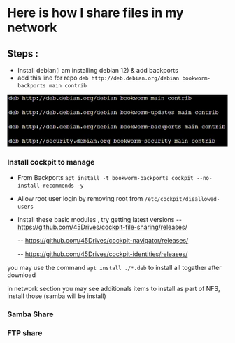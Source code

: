 # Here is how I share files in my network 

## Steps : 
- Install debian(i am installing debian 12) & add backports
- add this line for repo ```deb http://deb.debian.org/debian bookworm-backports main contrib```

![deb-repo](/images/backports_install_deb12.jpg)

### Install cockpit to manage 

- From Backports 
```apt install -t bookworm-backports cockpit --no-install-recommends -y```

- Allow root user login by removing root from  ```/etc/cockpit/disallowed-users ```

- Install these basic modules , try getting latest versions
  -- https://github.com/45Drives/cockpit-file-sharing/releases/
  
  -- https://github.com/45Drives/cockpit-navigator/releases/
  
  -- https://github.com/45Drives/cockpit-identities/releases/

you may use the command ```apt install ./*.deb``` to install all togather after download 

in network section you may see additionals items to install as part of NFS, install those (samba will be install)

### Samba Share 

### FTP share
